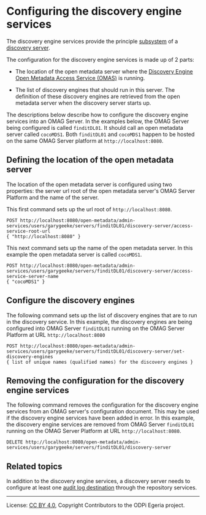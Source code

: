 <!-- SPDX-License-Identifier: CC-BY-4.0 -->
<!-- Copyright Contributors to the ODPi Egeria project. -->

# Configuring the discovery engine services

The discovery engine services provide the principle [subsystem](../concepts/omag-subsystem.md) of
a [discovery server](../../../governance-servers/discovery-engine-services/docs/discovery-server.md).

The configuration for the discovery engine services is made up of 2 parts:

* The location of the open metadata server where the
  [Discovery Engine Open Metadata Access Service (OMAS)](../../../access-services/discovery-engine) is running.

* The list of discovery engines that should run in this server.  The definition of these discovery
  engines are retrieved from the open metadata server when the discovery server starts up.

The descriptions below describe how to configure the discovery engine services into an OMAG Server.
In the examples below, the OMAG Server being configured is called `finditDL01`.  It should call
an open metadata server called `cocoMDS1`.  Both `finditDL01` and `cocoMDS1` happen to be hosted on the same
OMAG Server platform at `http://localhost:8080`.  

## Defining the location of the open metadata server

The location of the open metadata server is configured using two properties: the server url root of the
open metadata server's OMAG Server Platform and the name of the server.

This first command sets up the url root of `http://localhost:8080`.
```
POST http://localhost:8080/open-metadata/admin-services/users/garygeeke/servers/finditDL01/discovery-server/access-service-root-url
{ "http://localhost:8080" }
```

This next command sets up the name of the open metadata server.  In this example
the open metadata server is called `cocoMDS1`.   
```
POST http://localhost:8080/open-metadata/admin-services/users/garygeeke/servers/finditDL01/discovery-server/access-service-server-name
{ "cocoMDS1" }
```

## Configure the discovery engines

The following command sets up the list of discovery engines that are to run in the discovery service.
In this example, the discovery engines are being configured into
OMAG Server `finditDL01` running on the OMAG Server Platform at URL `http://localhost:8080`
    
```
POST http://localhost:8080/open-metadata/admin-services/users/garygeeke/servers/finditDL01/discovery-server/set-discovery-engines
{ list of unique names (qualified names) for the discovery engines }
```


## Removing the configuration for the discovery engine services

The following command removes the configuration for the discovery engine services from an
OMAG server's configuration document.  This may be used if the discovery engine services have been
added in error.  In this example, the discovery engine services are removed from
OMAG Server `finditDL01` running on the OMAG Server Platform at URL `http://localhost:8080`.

```
DELETE http://localhost:8080/open-metadata/admin-services/users/garygeeke/servers/finditDL01/discovery-server
```


## Related topics

In addition to the discovery engine services,
a discovery server needs to configure at least one [audit log destination](configuring-the-repository-services.md) through the repository services.

----
License: [CC BY 4.0](https://creativecommons.org/licenses/by/4.0/),
Copyright Contributors to the ODPi Egeria project.
